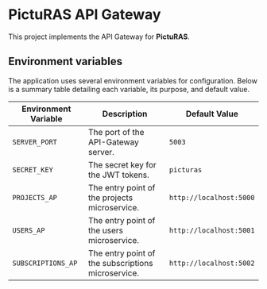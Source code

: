 # PictuRAS API Gateway

This project implements the API Gateway for **PictuRAS**.

## Environment variables

The application uses several environment variables for configuration. Below is a summary table detailing each variable, its purpose, and default value.

| **Environment Variable**  | **Description**                                    | **Default Value**       |
| --------------------------| -------------------------------------------------- | ----------------------- |
| `SERVER_PORT`             | The port of the API-Gateway server.                | `5003`                  |
| `SECRET_KEY`              | The secret key for the JWT tokens.                 | `picturas`              |
| `PROJECTS_AP`             | The entry point of the projects microservice.      | `http://localhost:5000` |
| `USERS_AP`                | The entry point of the users microservice.         | `http://localhost:5001` |
| `SUBSCRIPTIONS_AP`        | The entry point of the subscriptions microservice. | `http://localhost:5002` |

